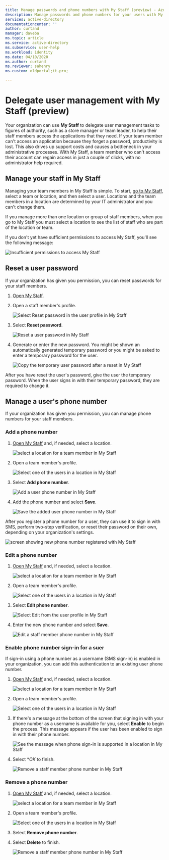 ```yaml
---
title: Manage passwords and phone numbers with My Staff (preview) - Azure AD | Microsoft Docs
description: Manage passwords and phone numbers for your users with My Staff
services: active-directory
documentationcenter: ''
author: curtand
manager: daveba
ms.topic: article
ms.service: active-directory
ms.subservice: user-help
ms.workload: identity
ms.date: 04/10/2020
ms.author: curtand
ms.reviewer: sahenry
ms.custom: oldportal;it-pro;

---
```

# Delegate user management with My Staff (preview)

Your organization can use **My Staff** to delegate user management tasks to figures of authority, such as a store manager or team leader, to help their staff members access the applications that they need. If your team member can't access an application because they forget a password, productivity is lost. This also drives up support costs and causes a bottleneck in your administrative processes.  With My Staff, a team member who can't access their account can regain access in just a couple of clicks, with no administrator help required.

## Manage your staff in My Staff

Managing your team members in My Staff is simple. To start, [go to My Staff](https://aka.ms/mystaff), select a team or location, and then select a user. Locations and the team members in a location are determined by your IT administrator and you can't change them.

If you manage more than one location or group of staff members, when you go to My Staff you must select a location to see the list of staff who are part of the location or team.

If you don't yet have sufficient permissions to access My Staff, you'll see the following message:

![Insufficient permissions to access My Staff](media/my-staff-team-manager/no-perms.png)

## Reset a user password

If your organization has given you permission, you can reset passwords for your staff members.

1. [Open My Staff](https://aka.ms/mystaff).
1. Open a staff member's profile.

    ![Select Reset password in the user profile in My Staff](media/my-staff-team-manager/userprofile2.png)

1. Select **Reset password**.

    ![Reset a user password in My Staff](media/my-staff-team-manager/resetpassword1.png)

1. Generate or enter the new password. You might be shown an automatically generated temporary password or you might be asked to enter a temporary password for the user.

    ![Copy the temporary user password after a reset in My Staff](media/my-staff-team-manager/resetpassword2.png)

After you have reset the user's password, give the user the temporary password. When the user signs in with their temporary password, they are required to change it.

## Manage a user's phone number

If your organization has given you permission, you can manage phone numbers for your staff members.

### Add a phone number

1. [Open My Staff](https://aka.ms/mystaff) and, if needed, select a location.

    ![select a location for a team member in My Staff](media/my-staff-team-manager/allaus.png)

1. Open a team member's profile.

    ![Select one of the users in a location in My Staff](media/my-staff-team-manager/aupage.png)

1. Select **Add phone number**.

    ![Add a user phone number in My Staff](media/my-staff-team-manager/addphone1.png)

1. Add the phone number and select **Save**.

    ![Save the added user phone number in My Staff](media/my-staff-team-manager/addphone2.png)

After you register a phone number for a user, they can use it to sign in with SMS, perform two-step verification, or reset their password on their own, depending on your organization's settings.

![screen showing new phone number registered with My Staff](media/my-staff-team-manager/addphone3.png)

### Edit a phone number

1. [Open My Staff](https://aka.ms/mystaff) and, if needed, select a location.

    ![select a location for a team member in My Staff](media/my-staff-team-manager/allaus.png)

1. Open a team member's profile.

    ![Select one of the users in a location in My Staff](media/my-staff-team-manager/aupage.png)

1. Select **Edit phone number**.

    ![Select Edit from the user profile in My Staff](media/my-staff-team-manager/editphone2.png)

1. Enter the new phone number and select **Save**.

    ![Edit a staff member phone number in My Staff](media/my-staff-team-manager/editphone1.png)

### Enable phone number sign-in for a suer

If sign-in using a phone number as a username (SMS sign-in) is enabled in your organization, you can add this authentication to an existing user phone number.

1. [Open My Staff](https://aka.ms/mystaff) and, if needed, select a location.

    ![select a location for a team member in My Staff](media/my-staff-team-manager/allaus.png)

1. Open a team member's profile.

    ![Select one of the users in a location in My Staff](media/my-staff-team-manager/aupage.png)

1. If there's a message at the bottom of the screen that signing in with your phone number as a username is available for you, select **Enable** to begin the process. This message appears if the user has been enabled to sign in with their phone number.

    ![See the message when phone sign-in is supported in a location in My Staff](media/my-staff-team-manager/enableforms1.png)

1. Select **OK* to finish.

    ![Remove a staff member phone number in My Staff](media/my-staff-team-manager/enableforms2.png)

### Remove a phone number

1. [Open My Staff](https://aka.ms/mystaff) and, if needed, select a location.

    ![select a location for a team member in My Staff](media/my-staff-team-manager/allaus.png)

1. Open a team member's profile.

    ![Select one of the users in a location in My Staff](media/my-staff-team-manager/aupage.png)

1. Select **Remove phone number**.
1. Select **Delete** to finish.

    ![Remove a staff member phone number in My Staff](media/my-staff-team-manager/deletephone1.png)
